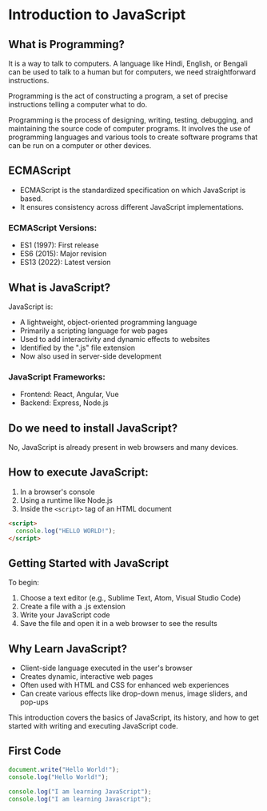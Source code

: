 # Introduction to JavaScript

## What is Programming?

It is a way to talk to computers. A language like Hindi, English, or Bengali can be used to talk to a human but for computers, we need straightforward instructions.

Programming is the act of constructing a program, a set of precise instructions telling a computer what to do.

Programming is the process of designing, writing, testing, debugging, and maintaining the source code of computer programs. It involves the use of programming languages and various tools to create software programs that can be run on a computer or other devices.

## ECMAScript

- ECMAScript is the standardized specification on which JavaScript is based.
- It ensures consistency across different JavaScript implementations.

### ECMAScript Versions:

- ES1 (1997): First release
- ES6 (2015): Major revision
- ES13 (2022): Latest version

## What is JavaScript?

JavaScript is:

- A lightweight, object-oriented programming language
- Primarily a scripting language for web pages
- Used to add interactivity and dynamic effects to websites
- Identified by the ".js" file extension
- Now also used in server-side development

### JavaScript Frameworks:

- Frontend: React, Angular, Vue
- Backend: Express, Node.js

## Do we need to install JavaScript?

No, JavaScript is already present in web browsers and many devices.

## How to execute JavaScript:

1. In a browser's console
2. Using a runtime like Node.js
3. Inside the `<script>` tag of an HTML document

```html
<script>
  console.log("HELLO WORLD!");
</script>
```

## Getting Started with JavaScript

To begin:

1. Choose a text editor (e.g., Sublime Text, Atom, Visual Studio Code)
2. Create a file with a .js extension
3. Write your JavaScript code
4. Save the file and open it in a web browser to see the results

## Why Learn JavaScript?

- Client-side language executed in the user's browser
- Creates dynamic, interactive web pages
- Often used with HTML and CSS for enhanced web experiences
- Can create various effects like drop-down menus, image sliders, and pop-ups

This introduction covers the basics of JavaScript, its history, and how to get started with writing and executing JavaScript code.

## First Code

```js
document.write("Hello World!");
console.log("Hello World!");

console.log("I am learning JavaScript");
console.log("I am learning Javascript");
```
